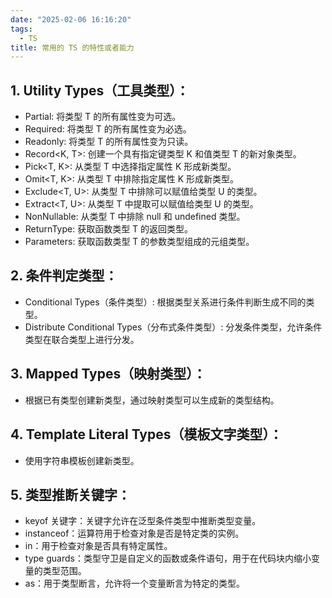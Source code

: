 ```yaml
---
date: "2025-02-06 16:16:20"
tags:
  - TS
title: 常用的 TS 的特性或者能⼒
---
```


## 1. Utility Types（⼯具类型）：

- Partial<T>: 将类型 T 的所有属性变为可选。
- Required<T>: 将类型 T 的所有属性变为必选。
- Readonly<T>: 将类型 T 的所有属性变为只读。
- Record<K, T>: 创建⼀个具有指定键类型 K 和值类型 T 的新对象类型。
- Pick<T, K>: 从类型 T 中选择指定属性 K 形成新类型。
- Omit<T, K>: 从类型 T 中排除指定属性 K 形成新类型。
- Exclude<T, U>: 从类型 T 中排除可以赋值给类型 U 的类型。
- Extract<T, U>: 从类型 T 中提取可以赋值给类型 U 的类型。
- NonNullable<T>: 从类型 T 中排除 null 和 undefined 类型。
- ReturnType<T>: 获取函数类型 T 的返回类型。
- Parameters<T>: 获取函数类型 T 的参数类型组成的元组类型。

## 2. 条件判定类型：

- Conditional Types（条件类型）: 根据类型关系进⾏条件判断⽣成不同的类型。
- Distribute Conditional Types（分布式条件类型）: 分发条件类型，允许条件类型在联合类型上进⾏分发。

## 3. Mapped Types（映射类型）：

- 根据已有类型创建新类型，通过映射类型可以⽣成新的类型结构。

## 4. Template Literal Types（模板⽂字类型）：

- 使⽤字符串模板创建新类型。

## 5. 类型推断关键字：

- keyof 关键字：关键字允许在泛型条件类型中推断类型变量。
- instanceof：运算符⽤于检查对象是否是特定类的实例。
- in：⽤于检查对象是否具有特定属性。
- type guards：类型守卫是⾃定义的函数或条件语句，⽤于在代码块内缩⼩变量的类型范围。
- as：⽤于类型断⾔，允许将⼀个变量断⾔为特定的类型。
